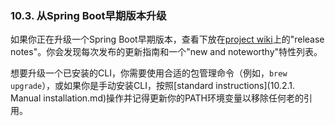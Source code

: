 ### 10.3. 从Spring Boot早期版本升级

如果你正在升级一个Spring Boot早期版本，查看下放在[project wiki](http://github.com/spring-projects/spring-boot/wiki)上的"release notes"。你会发现每次发布的更新指南和一个"new and noteworthy"特性列表。

想要升级一个已安装的CLI，你需要使用合适的包管理命令（例如，`brew upgrade`），或如果你是手动安装CLI，按照[standard instructions](10.2.1. Manual installation.md)操作并记得更新你的PATH环境变量以移除任何老的引用。
